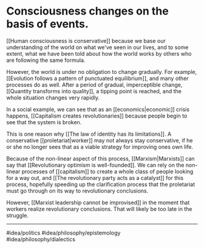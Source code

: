 # Consciousness changes on the basis of events.
[[Human consciousness is conservative]] because we base our understanding of the world on what we've seen in our lives, and to some extent, what we have been told about how the world works by others who are following the same formula. 

However, the world is under no obligation to change gradually. For example, [[Evolution follows a pattern of punctuated equilibrium]], and many other processes do as well. After a period of gradual, imperceptible change, [[Quantity transforms into quality]], a tipping point is reached, and the whole situation changes very rapidly. 

In a social example, we can see that as an [[economics|economic]] crisis happens, [[Capitalism creates revolutionaries]] because people begin to see that the system is broken. 

This is one reason why [[The law of identity has its limitations]]. A conservative [[proletariat|worker]] may not always stay conservative, if he or she no longer sees that as a viable strategy for improving ones own life. 

Because of the non-linear aspect of this process, [[Marxism|Marxists]] can say that [[Revolutionary optimism is well-founded]]. We can rely on the non-linear processes of [[capitalism]] to create a whole class of people looking for a way out, and [[The revolutionary party acts as a catalyst]] for this process, hopefully speeding up the clarification process that the proletariat must go through on its way to revolutionary conclusions. 

However, [[Marxist leadership cannot be improvised]] in the moment that workers realize revolutionary conclusions. That will likely be too late in the struggle. 

---
#idea/politics 
#idea/philosophy/epistemology  
#idea/philosophy/dialectics 
